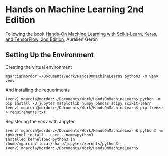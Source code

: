 # Hands on Machine Learning 2nd Edition

Following the book [Hands-On Machine Learning with Scikit-Learn, Keras, and TensorFlow, 2nd Edition](https://learning.oreilly.com/library/view/hands-on-machine-learning/9781492032632/), Aurélien Géron

## Setting Up the Environment

Creating the virtual environment

```
mgarcia@mordor:~/Documents/Work/HandsOnMachineLearn$ python3 -m venv venv
```

And installing the requeriments

```
(venv) mgarcia@mordor:~/Documents/Work/HandsOnMachineLearn$ python -m pip install -U jupyter matplotlib numpy pandas scipy scikit-learn
(venv) mgarcia@mordor:~/Documents/Work/HandsOnMachineLearn$ pip freeze > requirements.txt
```

Registering the _venv_ with Jupyter

```
(venv) mgarcia@mordor:~/Documents/Work/HandsOnMachineLearn$ python3 -m ipykernel install --user --name=python3
Installed kernelspec python3 in /home/mgarcia/.local/share/jupyter/kernels/python3
(venv) mgarcia@mordor:~/Documents/Work/HandsOnMachineLearn$
```
